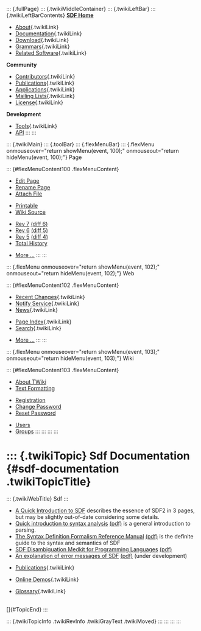 ::: {.fullPage}
::: {.twikiMiddleContainer}
::: {.twikiLeftBar}
::: {.twikiLeftBarContents}
**[SDF Home](http://www.syntax-definition.org)**

-   [About](SdfLanguage){.twikiLink}
-   [Documentation](SdfDocumentation){.twikiLink}
-   [Download](SdfSoftware){.twikiLink}
-   [Grammars](SdfGrammars){.twikiLink}
-   [Related Software](SdfRelatedSoftware){.twikiLink}

**Community**

-   [Contributors](SdfDevelopment){.twikiLink}
-   [Publications](SdfPublications){.twikiLink}
-   [Applications](SdfApplications){.twikiLink}
-   [Mailing Lists](MailingList){.twikiLink}
-   [License](BSDLicense){.twikiLink}

**Development**

-   [Tools](DevelopmentTools){.twikiLink}
-   [API](http://homepages.cwi.nl/~daybuild/daily-docs)
:::
:::

::: {.twikiMain}
::: {.toolBar}
::: {.flexMenuBar}
::: {.flexMenu onmouseover="return showMenu(event, 100);" onmouseout="return hideMenu(event, 100);"}
Page

::: {#flexMenuContent100 .flexMenuContent}
-   [Edit
    Page](http://www.program-transformation.org/edit/Sdf/SdfDocumentation?t=1536825747)
-   [Rename
    Page](http://www.program-transformation.org/rename/Sdf/SdfDocumentation)
-   [Attach
    File](http://www.program-transformation.org/attach/Sdf/SdfDocumentation)

<!-- -->

-   [Printable](http://www.program-transformation.org/view/Sdf/SdfDocumentation?skin=print.pattern)
-   [Wiki
    Source](http://www.program-transformation.org/view/Sdf/SdfDocumentation?skin=text&raw=on&contenttype=text/plain)

<!-- -->

-   [Rev
    7](http://www.program-transformation.org/view/Sdf/SdfDocumentation?rev=1.7)
    [(diff 6)](http://www.program-transformation.org/rdiff/Sdf/SdfDocumentation?rev1=1.7&rev2=1.6)
-   [Rev
    6](http://www.program-transformation.org/view/Sdf/SdfDocumentation?rev=1.6)
    [(diff 5)](http://www.program-transformation.org/rdiff/Sdf/SdfDocumentation?rev1=1.6&rev2=1.5)
-   [Rev
    5](http://www.program-transformation.org/view/Sdf/SdfDocumentation?rev=1.5)
    [(diff 4)](http://www.program-transformation.org/rdiff/Sdf/SdfDocumentation?rev1=1.5&rev2=1.4)
-   [Total
    History](http://www.program-transformation.org/rdiff/Sdf/SdfDocumentation)

<!-- -->

-   [More
    \...](http://www.program-transformation.org/oops/Sdf/SdfDocumentation?template=oopsmore&param1=1.7&param2=1.7)
:::
:::

::: {.flexMenu onmouseover="return showMenu(event, 102);" onmouseout="return hideMenu(event, 102);"}
Web

::: {#flexMenuContent102 .flexMenuContent}
-   [Recent Changes](WebChanges){.twikiLink}
-   [Notify Service](WebNotify){.twikiLink}
-   [News](WebNews){.twikiLink}

<!-- -->

-   [Page Index](WebIndex){.twikiLink}
-   [Search](WebSearch){.twikiLink}

<!-- -->

-   [More
    \...](http://www.program-transformation.org/oops/Sdf/SdfDocumentation?template=oopsmore&param1=1.7&param2=1.7)
:::
:::

::: {.flexMenu onmouseover="return showMenu(event, 103);" onmouseout="return hideMenu(event, 103);"}
Wiki

::: {#flexMenuContent103 .flexMenuContent}
-   [About
    TWiki](http://www.program-transformation.org/view/TWiki/WebHome)
-   [Text
    Formatting](http://www.program-transformation.org/view/TWiki/TextFormattingRules)

<!-- -->

-   [Registration](http://www.program-transformation.org/view/TWiki/TWikiRegistration)
-   [Change
    Password](http://www.program-transformation.org/view/TWiki/ChangePassword)
-   [Reset
    Password](http://www.program-transformation.org/view/TWiki/ResetPassword)

<!-- -->

-   [Users](http://www.program-transformation.org/view/Main/TWikiUsers)
-   [Groups](http://www.program-transformation.org/view/Main/TWikiGroups)
:::
:::
:::
:::

::: {.twikiTopic}
Sdf Documentation {#sdf-documentation .twikiTopicTitle}
=================

::: {.twikiWebTitle}
Sdf
:::

-   [A Quick Introduction to
    SDF](ftp://ftp.stratego-language.org/pub/stratego/docs/sdfintro.pdf)
    describes the essence of SDF2 in 3 pages, but may be slightly
    out-of-date considering some details.
-   [Quick introduction to syntax
    analysis](http://homepages.cwi.nl/~daybuild/daily-books/syntax/1-syntax-analysis/syntax-analysis.html)
    [(pdf)](http://homepages.cwi.nl/~daybuild/daily-books/syntax/1-syntax-analysis/syntax-analysis.pdf)
    is a general introduction to parsing.
-   [The Syntax Definition Formalism Reference
    Manual](http://homepages.cwi.nl/~daybuild/daily-books/syntax/2-sdf/sdf.html)
    [(pdf)](http://homepages.cwi.nl/~daybuild/daily-books/syntax/2-sdf/sdf.pdf)
    is the definite guide to the syntax and semantics of SDF
-   [SDF Disambiguation Medkit for Programming
    Languages](http://homepages.cwi.nl/~daybuild/daily-books/syntax/3-sdf-disambiguation/sdf-disambiguation.html)
    [(pdf)](http://homepages.cwi.nl/~daybuild/daily-books/syntax/3-sdf-disambiguation/sdf-disambiguation.pdf)
-   [An explanation of error messages of
    SDF](http://homepages.cwi.nl/~daybuild/daily-books/syntax/4-sdf-errors/sdf-errors.html)
    [(pdf)](http://homepages.cwi.nl/~daybuild/daily-books/syntax/4-sdf-errors/sdf-errors.pdf)
    (under development)

<!-- -->

-   [Publications](SdfPublications){.twikiLink}

<!-- -->

-   [Online Demos](SdfDemos){.twikiLink}

<!-- -->

-   [Glossary](SdfGlossary){.twikiLink}

\
[]{#TopicEnd}
:::

::: {.twikiTopicInfo .twikiRevInfo .twikiGrayText .twikiMoved}
:::
:::
:::
:::
